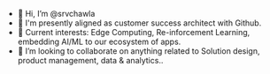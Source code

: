 - 👋 Hi, I’m @srvchawla
- 👀 I'm presently aligned as customer success architect with Github.
- 🌱 Current interests: Edge Computing, Re-inforcement Learning, embedding AI/ML to our ecosystem of apps.
- 💞️ I’m looking to collaborate on anything related to Solution design, product management, data & analytics..

<!---
srvchawla/srvchawla is a ✨ special ✨ repository because its `README.md` (this file) appears on your GitHub profile.
You can click the Preview link to take a look at your changes.
--->
